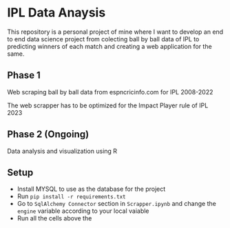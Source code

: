 # IPL Data Anaysis
This repository is a personal project of mine where I want to develop an end to end data science project from colecting ball by ball data of IPL to predicting winners of each match and creating a web application for the same.

## Phase 1
Web scraping ball by ball data from espncricinfo.com for IPL 2008-2022

The web scrapper has to be optimized for the Impact Player rule of IPL 2023

## Phase 2 (Ongoing)
Data analysis and visualization using R

## Setup
- Install MYSQL to use as the database for the project
- Run `pip install -r requirements.txt`
- Go to `SqlAlchemy Connector` section in `Scrapper.ipynb` and change the `engine` variable according to your local vaiable
- Run all the cells above the 